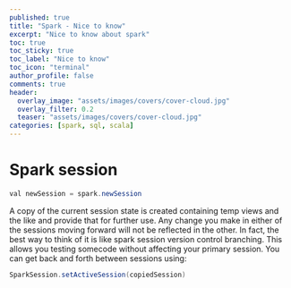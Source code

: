 ```yaml
---
published: true
title: "Spark - Nice to know"
excerpt: "Nice to know about spark"
toc: true
toc_sticky: true
toc_label: "Nice to know"
toc_icon: "terminal"
author_profile: false
comments: true
header:
  overlay_image: "assets/images/covers/cover-cloud.jpg"
  overlay_filter: 0.2
  teaser: "assets/images/covers/cover-cloud.jpg"
categories: [spark, sql, scala]
---
```


# Spark session

```java
val newSession = spark.newSession
```
A copy of the current session state is created containing temp views and the like and provide that for further use. Any change you make in either of the sessions moving forward will not be reflected in the other. In fact, the best way to think of it is like spark session version control branching. This allows you testing somecode without affecting your primary session. You can get back and forth between sessions using:

```java
SparkSession.setActiveSession(copiedSession)
```
